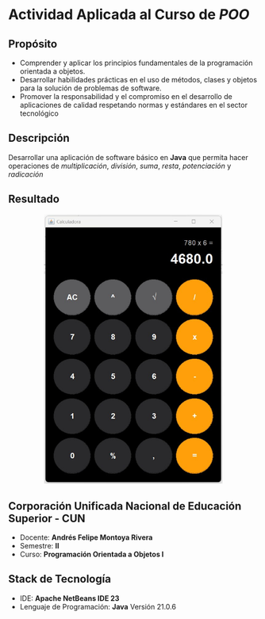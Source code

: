 # Actividad Aplicada al Curso de *POO*

## Propósito
  - Comprender y aplicar los principios fundamentales de la programación orientada a objetos.
  - Desarrollar habilidades prácticas en el uso de métodos, clases y objetos para la solución de problemas de software.
  - Promover la responsabilidad y el compromiso en el desarrollo de aplicaciones de calidad respetando normas y estándares en el sector tecnológico

## Descripción
Desarrollar una aplicación de software básico en **Java** que permita hacer operaciones de *multiplicación*, *división*, *suma*, *resta*, *potenciación* y *radicación*

## Resultado
<div align="center">
    <img width="360" src="./src/img/cal.jpg"/>
</div>

## Corporación Unificada Nacional de Educación Superior - CUN
- Docente: **Andrés Felipe Montoya Rivera**
- Semestre: **II**
- Curso: **Programación Orientada a Objetos I**

## Stack de Tecnología
- IDE: **Apache NetBeans IDE 23**
- Lenguaje de Programación: **Java** Versión 21.0.6